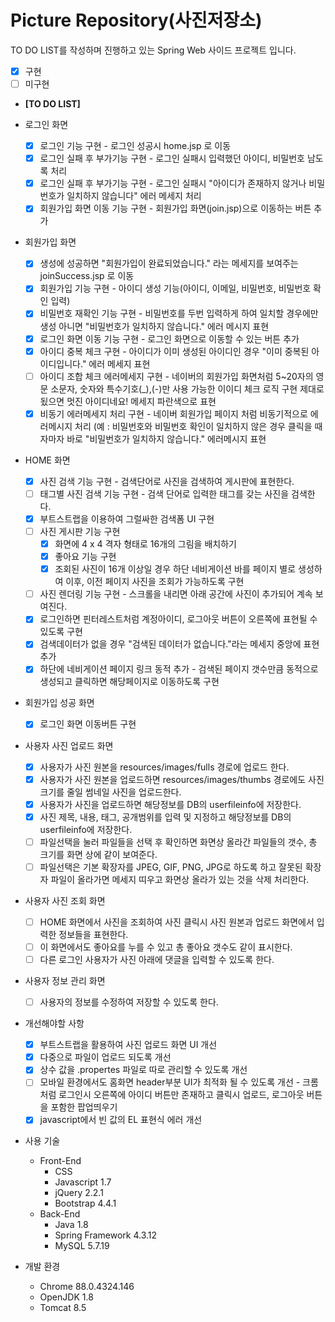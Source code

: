 # Picture Repository(사진저장소)

TO DO LIST를 작성하며 진행하고 있는 Spring Web 사이드 프로젝트 입니다.

 - [x] 구현 
 - [ ] 미구현 
 
- <b>[TO DO LIST]</b>
- 로그인 화면
    - [x]  로그인 기능 구현 - 로그인 성공시 home.jsp 로 이동
    - [x]  로그인 실패 후 부가기능 구현 - 로그인 실패시 입력했던 아이디, 비밀번호 남도록 처리
    - [x]  로그인 실패 후 부가기능 구현 - 로그인 실패시 "아이디가 존재하지 않거나 비밀번호가 일치하지 않습니다" 에러 메세지 처리
    - [x]  회원가입 화면 이동 기능 구현 - 회원가입 화면(join.jsp)으로 이동하는 버튼 추가

- 회원가입 화면
    - [x]  생성에 성공하면 "회원가입이 완료되었습니다." 라는 메세지를 보여주는 joinSuccess.jsp 로 이동
    - [x]  회원가입 기능 구현 - 아이디 생성 기능(아이디, 이메일, 비밀번호, 비밀번호 확인 입력)
    - [x]  비밀번호 재확인 기능 구현 - 비밀번호를 두번 입력하게 하여 일치할 경우에만 생성 아니면 "비밀번호가 일치하지 않습니다." 에러 메시지 표현
    - [x]  로그인 화면 이동 기능 구현 - 로그인 화면으로 이동할 수 있는 버튼 추가
    - [x]  아이디 중복 체크 구현 - 아이디가 이미 생성된 아이디인 경우 "이미 중복된 아이디입니다." 에러 메세지 표현
    - [ ]  아이디 조합 체크 에러메세지 구현 - 네이버의 회원가입 화면처럼 5~20자의 영문 소문자, 숫자와 특수기호(_),(-)만 사용 가능한 이이디 체크 로직 구현 제대로 됬으면 멋진 아이디네요! 메세지 파란색으로 표현
    - [x]  비동기 에러메세지 처리 구현 - 네이버 회원가입 페이지 처럼 비동기적으로 에러메시지 처리 (예 : 비밀번호와 비밀번호 확인이 일치하지 않은 경우 클릭을 때자마자 바로 "비밀번호가 일치하지 않습니다." 에러메시지 표현

- HOME 화면
    - [x]  사진 검색 기능 구현 - 검색단어로 사진을 검색하여 게시판에 표현한다.
    - [ ]  태그별 사진 검색 기능 구현 - 검색 단어로 입력한 태그를 갖는 사진을 검색한다.
    - [x]  부트스트랩을 이용하여 그럴싸한 검색폼 UI 구현
    - [ ]  사진 게시판 기능 구현
        - [x]  화면에 4 x 4 격자 형태로 16개의 그림을 배치하기
        - [x]  좋아요 기능 구현
        - [x]  조회된 사진이 16개 이상일 경우 하단 네비게이션 바를 페이지 별로 생성하여 이후, 이전 페이지 사진을 조회가 가능하도록 구현
    - [ ]  사진 렌더링 기능 구현 - 스크롤을 내리면 아래 공간에 사진이 추가되어 계속 보여진다.
    - [x]  로그인하면 핀터레스트처럼 계정아이디, 로그아웃 버튼이 오른쪽에 표현될 수 있도록 구현
    - [x]  검색데이터가 없을 경우 "검색된 데이터가 없습니다."라는 메세지 중앙에 표현 추가
    - [x]  하단에 네비게이션 페이지 링크 동적 추가 - 검색된 페이지 갯수만큼 동적으로 생성되고 클릭하면 해당페이지로 이동하도록 구현
- 회원가입 성공 화면
    - [x]  로그인 화면 이동버튼 구현

- 사용자 사진 업로드 화면
    - [x]  사용자가 사진 원본을 resources/images/fulls 경로에 업로드 한다.
    - [x]  사용자가 사진 원본을 업로드하면 resources/images/thumbs 경로에도 사진크기를 줄일 썸네일 사진을 업로드한다.
    - [x]  사용자가 사진을 업로드하면 해당정보를 DB의 userfileinfo에 저장한다.
    - [x]  사진 제목, 내용, 태그, 공개범위를 입력 및 지정하고 해당정보를 DB의 userfileinfo에 저장한다.
    - [ ]  파일선택을 눌러 파일들을 선택 후 확인하면 화면상 올라간 파일들의 갯수, 총 크기를 화면 상에 같이 보여준다.
    - [ ]  파일선택은 기본 확장자를 JPEG, GIF, PNG, JPG로 하도록 하고 잘못된 확장자 파일이 올라가면 메세지 띠우고 화면상 올라가 있는 것을 삭제 처리한다.
    
- 사용자 사진 조회 화면
    - [ ] HOME 화면에서 사진을 조회하여 사진 클릭시 사진 원본과 업로드 화면에서 입력한 정보들을 표현한다.
    - [ ] 이 화면에서도 좋아요를 누를 수 있고 총 좋아요 갯수도 같이 표시한다.
    - [ ] 다른 로그인 사용자가 사진 아래에 댓글을 입력할 수 있도록 한다.
    
- 사용자 정보 관리 화면
    - [ ]  사용자의 정보를 수정하여 저장할 수 있도록 한다.
    
- 개선해야할 사항
    - [x]  부트스트랩을 활용하여 사진 업로드 화면 UI 개선
    - [x]  다중으로 파일이 업로드 되도록 개선
    - [x]  상수 값을 .propertes 파일로 따로 관리할 수 있도록 개선
    - [ ]  모바일 환경에서도 홈화면 header부분 UI가 최적화 될 수 있도록 개선 - 크롬처럼 로그인시 오른쪽에 아이디 버튼만 존재하고 클릭시 업로드, 로그아웃 버튼을 포함한 팝업띄우기
    - [x]  javascript에서 빈 값의 EL 표현식 에러 개선
    
- 사용 기술
    - Front-End
      - CSS
      - Javascript 1.7
      - jQuery 2.2.1
      - Bootstrap 4.4.1      
    - Back-End
      - Java 1.8
      - Spring Framework 4.3.12
      - MySQL 5.7.19

- 개발 환경
    - Chrome 88.0.4324.146
    - OpenJDK 1.8
    - Tomcat 8.5

      
